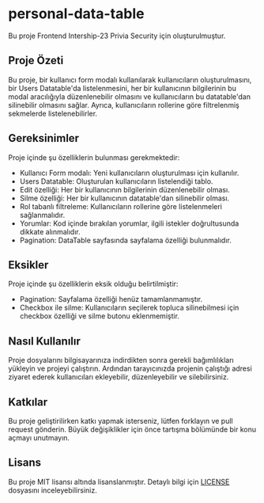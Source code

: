 # personal-data-table

Bu proje Frontend Intership-23 Privia Security için oluşturulmuştur.

## Proje Özeti

Bu proje, bir kullanıcı form modalı kullanılarak kullanıcıların oluşturulmasını, bir Users Datatable'da listelenmesini, her bir kullanıcının bilgilerinin bu modal aracılığıyla düzenlenebilir olmasını ve kullanıcıların bu datatable'dan silinebilir olmasını sağlar. Ayrıca, kullanıcıların rollerine göre filtrelenmiş sekmelerde listelenebilirler. 

## Gereksinimler

Proje içinde şu özelliklerin bulunması gerekmektedir:
- Kullanıcı Form modalı: Yeni kullanıcıların oluşturulması için kullanılır.
- Users Datatable: Oluşturulan kullanıcıların listelendiği tablo.
- Edit özelliği: Her bir kullanıcının bilgilerinin düzenlenebilir olması.
- Silme özelliği: Her bir kullanıcının datatable'dan silinebilir olması.
- Rol tabanlı filtreleme: Kullanıcıların rollerine göre listelenmeleri sağlanmalıdır.
- Yorumlar: Kod içinde bırakılan yorumlar, ilgili istekler doğrultusunda dikkate alınmalıdır.
- Pagination: DataTable sayfasında sayfalama özelliği bulunmalıdır.

## Eksikler

Proje içinde şu özelliklerin eksik olduğu belirtilmiştir:
- Pagination: Sayfalama özelliği henüz tamamlanmamıştır.
- Checkbox ile silme: Kullanıcıların seçilerek topluca silinebilmesi için checkbox özelliği ve silme butonu eklenmemiştir.

## Nasıl Kullanılır

Proje dosyalarını bilgisayarınıza indirdikten sonra gerekli bağımlılıkları yükleyin ve projeyi çalıştırın. Ardından tarayıcınızda projenin çalıştığı adresi ziyaret ederek kullanıcıları ekleyebilir, düzenleyebilir ve silebilirsiniz.

## Katkılar

Bu proje geliştirilirken katkı yapmak isterseniz, lütfen forklayın ve pull request gönderin. Büyük değişiklikler için önce tartışma bölümünde bir konu açmayı unutmayın.

## Lisans

Bu proje MIT lisansı altında lisanslanmıştır. Detaylı bilgi için [LICENSE](LICENSE) dosyasını inceleyebilirsiniz.
